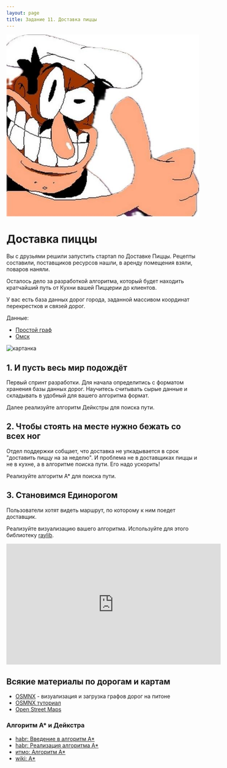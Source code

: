 ```yaml
---
layout: page
title: Задание 11. Доставка пиццы
---
```


![pizza](/assets/pizza.jpeg)

# Доставка пиццы

Вы с друзьями решили запустить стартап по Доставке Пиццы. Рецепты составили, поставщиков ресурсов нашли, в аренду помещения взяли, поваров наняли.

Осталось дело за разработкой алгоритма, который будет находить кратчайший путь от Кухни вашей Пиццерии до клиентов.

У вас есть база данных дорог города, заданной массивом координат перекрестков и связей дорог.

Данные:

- [Простой граф](/tasks/task_11_deijkstra/simple.zip)
- [Омск](/tasks/task_11_deijkstra/omsk.zip)

![картанка](https://habrastorage.org/r/w1560/web/7a3/f91/7e2/7a3f917e25b6466b9c228ef3ec8078de.png)

## 1. И пусть весь мир подождёт

Первый спринт разработки. Для начала определитись с форматом хранения базы данных дорог. Научитесь считывать сырые данные и складывать в удобный для вашего алгоритма формат.

Далее реализуйте алгоритм Дейкстры для поиска пути.

## 2. Чтобы стоять на месте нужно бежать со всех ног

Отдел поддержки собщает, что доставка не улкадывается в срок "доставить пиццу на за неделю". И проблема не в доставщиках пиццы и не в кухне, а в алгоритме поиска пути. Его надо ускорить!

Реализуйте алгоритм А* для поиска пути.

## 3. Становимся Единорогом

Пользователи хотят видеть маршрут, по которому к ним поедет доставщик.

Реализуйте визуализацию вашего алгоритма. Используйте для этого библиотеку [raylib](https://github.com/raysan5/raylib).

<iframe width="560" height="315" src="https://www.youtube.com/embed/BR4_SrTWbMw?si=g-JGTtbod5qvvzNe" title="YouTube video player" frameborder="0" allow="accelerometer; autoplay; clipboard-write; encrypted-media; gyroscope; picture-in-picture; web-share" allowfullscreen></iframe>

## Всякие материалы по дорогам и картам

- [OSMNX](https://osmnx.readthedocs.io/en/stable/) - визуализация и загрузка графов дорог на питоне
- [OSMNX туториал](https://geoffboeing.com/2016/11/osmnx-python-street-networks/)
- [Open Street Maps](https://www.openstreetmap.org/export#map=14/54.9800/73.3843)

### Алгоритм А* и Дейкстра

- [habr: Введение в алгоритм A*](https://habr.com/ru/articles/331192/)
- [habr: Реализация алгоритма A*](https://habr.com/ru/articles/331220/)
- [итмо: Алгоритм A*](https://neerc.ifmo.ru/wiki/index.php?title=Алгоритм_A*)
- [wiki: A*](https://ru.wikipedia.org/wiki/A*)
